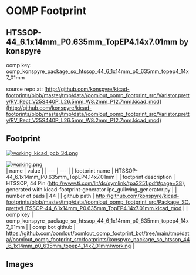 # OOMP Footprint  
## HTSSOP-44_6.1x14mm_P0.635mm_TopEP4.14x7.01mm  by konspyre  
  
oomp key: oomp_konspyre_package_so_htssop_44_6_1x14mm_p0_635mm_topep4_14x7_01mm  
  
source repo at: [http://github.com/konspyre/kicad-footprints/blob/master/tmp/data//oomlout_oomp_footprint_src/Varistor.pretty/RV_Rect_V25S440P_L26.5mm_W8.2mm_P12.7mm.kicad_mod](http://github.com/konspyre/kicad-footprints/blob/master/tmp/data//oomlout_oomp_footprint_src/Varistor.pretty/RV_Rect_V25S440P_L26.5mm_W8.2mm_P12.7mm.kicad_mod)  
## Footprint  
  
[![working_kicad_pcb_3d.png](working_kicad_pcb_3d_600.png)](working_kicad_pcb_3d.png)  
  
[![working.png](working_600.png)](working.png)  
| name | value | 
| --- | --- | 
| footprint name | HTSSOP-44_6.1x14mm_P0.635mm_TopEP4.14x7.01mm | 
| footprint description | HTSSOP, 44 Pin (http://www.ti.com/lit/ds/symlink/tpa3251.pdf#page=38), generated with kicad-footprint-generator ipc_gullwing_generator.py | 
| number of pads | 44 | 
| github path | http://github.com/konspyre/kicad-footprints/blob/master/tmp/data//oomlout_oomp_footprint_src/Package_SO.pretty/HTSSOP-44_6.1x14mm_P0.635mm_TopEP4.14x7.01mm.kicad_mod | 
| oomp key | oomp_konspyre_package_so_htssop_44_6_1x14mm_p0_635mm_topep4_14x7_01mm | 
| oomp bot github | https://github.com/oomlout/oomlout_oomp_footprint_bot/tree/main/tmp/data//oomlout_oomp_footprint_src/footprints/konspyre_package_so_htssop_44_6_1x14mm_p0_635mm_topep4_14x7_01mm/working | 
## Images  
